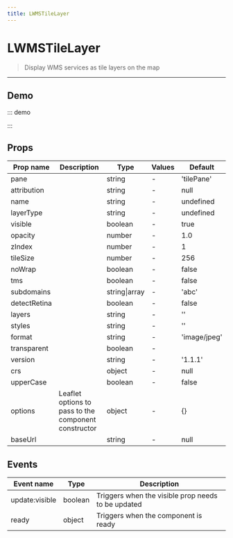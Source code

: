```yaml
---
title: LWMSTileLayer
---
```


# LWMSTileLayer

> Display WMS services as tile layers on the map

---

## Demo

::: demo
<template>
<l-map style="height: 350px" :zoom="zoom" :center="center">
<l-tile-layer :url="baseLayer.url" :attribution="baseLayer.attribution"></l-tile-layer>
<l-wms-tile-layer
            :key="wmsLayer.name"
            :base-url="wmsLayer.url"
            :layers="wmsLayer.layers"
            :visible="wmsLayer.visible"
            :name="wmsLayer.name"
            :attribution="wmsLayer.attribution"
            :transparent="true"
            format="image/png"
            layer-type="base">
</l-wms-tile-layer>
</l-map>
</template>

<script>
import {LMap, LTileLayer, LWMSTileLayer } from 'vue2-leaflet';

export default {
  components: {
    LMap,
    LTileLayer,
    'l-wms-tile-layer': LWMSTileLayer
  },
  data () {
    return {
      zoom: 4,
      center: [39.833333, -98.583333],
      baseLayer: {
        url: 'https://{s}.tile.openstreetmap.org/{z}/{x}/{y}.png',
        attribution:
          '&copy; <a target="_blank" href="http://osm.org/copyright">OpenStreetMap</a> contributors',
      },
      wmsLayer: {
        url: 'http://mesonet.agron.iastate.edu/cgi-bin/wms/nexrad/n0r.cgi',
        name: 'Weather Data',
        visible: true,
        format: 'image/png',
        layers: 'nexrad-n0r-900913',
        transparent: true,
        attribution: 'Weather data &copy; 2012 <a href="https://mesonet.agron.iastate.edu/docs/nexrad_mosaic/">IEM Nexrad</a>',
      }
    };
  }
}
</script>

:::

## Props

| Prop name    | Description                                          | Type          | Values | Default      |
| ------------ | ---------------------------------------------------- | ------------- | ------ | ------------ |
| pane         |                                                      | string        | -      | 'tilePane'   |
| attribution  |                                                      | string        | -      | null         |
| name         |                                                      | string        | -      | undefined    |
| layerType    |                                                      | string        | -      | undefined    |
| visible      |                                                      | boolean       | -      | true         |
| opacity      |                                                      | number        | -      | 1.0          |
| zIndex       |                                                      | number        | -      | 1            |
| tileSize     |                                                      | number        | -      | 256          |
| noWrap       |                                                      | boolean       | -      | false        |
| tms          |                                                      | boolean       | -      | false        |
| subdomains   |                                                      | string\|array | -      | 'abc'        |
| detectRetina |                                                      | boolean       | -      | false        |
| layers       |                                                      | string        | -      | ''           |
| styles       |                                                      | string        | -      | ''           |
| format       |                                                      | string        | -      | 'image/jpeg' |
| transparent  |                                                      | boolean       | -      |              |
| version      |                                                      | string        | -      | '1.1.1'      |
| crs          |                                                      | object        | -      | null         |
| upperCase    |                                                      | boolean       | -      | false        |
| options      | Leaflet options to pass to the component constructor | object        | -      | {}           |
| baseUrl      |                                                      | string        | -      | null         |

## Events

| Event name     | Type    | Description                                        |
| -------------- | ------- | -------------------------------------------------- |
| update:visible | boolean | Triggers when the visible prop needs to be updated |
| ready          | object  | Triggers when the component is ready               |
